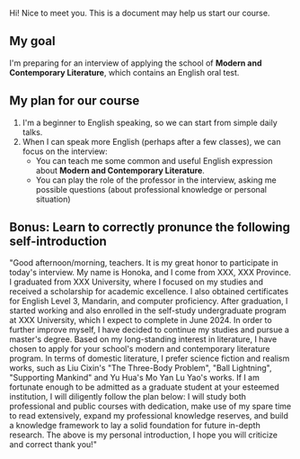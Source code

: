 Hi! Nice to meet you. This is a document may help us start our course.

## My goal
I'm preparing for an interview of applying the school of **Modern and Contemporary Literature**, which contains an English oral test.

## My plan for our course
1. I'm a beginner to English speaking, so we can start from simple daily talks.
2. When I can speak more English (perhaps after a few classes), we can focus on the interview:
   + You can teach me some common and useful English expression about **Modern and Contemporary Literature**.
   + You can play the role of the professor in the interview, asking me possible questions (about professional knowledge or personal situation) 

## Bonus: Learn to correctly pronunce the following self-introduction
   "Good afternoon/morning, teachers. It is my great honor to participate in today's interview. My name is Honoka, and I come from XXX, XXX Province. I graduated from XXX University, where I focused on my studies and received a scholarship for academic excellence. I also obtained certificates for English Level 3, Mandarin, and computer proficiency. After graduation, I started working and also enrolled in the self-study undergraduate program at XXX University, which I expect to complete in June 2024. In order to further improve myself, I have decided to continue my studies and pursue a master's degree. Based on my long-standing interest in literature, I have chosen to apply for your school's modern and contemporary literature program.
   In terms of domestic literature, I prefer science fiction and realism works, such as Liu Cixin's "The Three-Body Problem", "Ball Lightning", "Supporting Mankind" and Yu Hua's Mo Yan Lu Yao's works.
   If I am fortunate enough to be admitted as a graduate student at your esteemed institution, I will diligently follow the plan below: I will study both professional and public courses with dedication, make use of my spare time to read extensively, expand my professional knowledge reserves, and build a knowledge framework to lay a solid foundation for future in-depth research.
   The above is my personal introduction, I hope you will criticize and correct thank you!"
